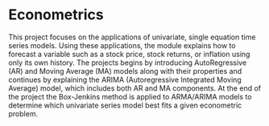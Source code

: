 # Econometrics
This project focuses on the applications of univariate, single equation time series models. Using these applications, the module explains how to forecast a variable such as a stock price, stock returns, or inflation using only its own history. The projects begins by introducing AutoRegressive (AR) and Moving Average (MA) models along with their properties and continues by explaining the ARIMA (Autoregressive Integrated Moving Average) model, which includes both AR and MA components. At the end of the project the Box-Jenkins method is applied to ARMA/ARIMA models to determine which univariate series model best fits a given econometric problem.

